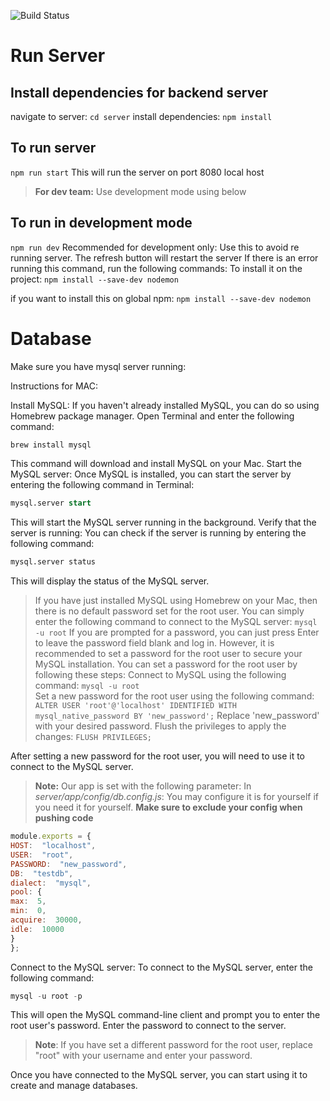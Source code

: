 ![Build Status](https://github.com/jagz97/T2C_SeniorProject/.github/workflows/node.js.yml/badge.svg)

# Run Server

## Install dependencies for backend server
navigate to server:
`cd server`
install dependencies:
`npm install`

## To run server
`npm run start`
This will run the server on port 8080 local host

> **For dev team:** Use development mode using below 
## To run in development mode
`npm run dev`
Recommended for development only:
Use this to avoid re running server. The refresh button will restart the server
If there is an error running this command, run the following commands:
To install it on the project:
`npm install --save-dev nodemon`

if you want to install this on global npm:
`npm install --save-dev nodemon`

# Database

Make sure you have mysql server running:

Instructions for MAC:

Install MySQL: If you haven't already installed MySQL, you can do so using Homebrew package manager. Open Terminal and enter the following command:
```bash
brew install mysql
```
This command will download and install MySQL on your Mac.
Start the MySQL server: Once MySQL is installed, you can start the server by entering the following command in Terminal:

```sql
mysql.server start
```
This will start the MySQL server running in the background.
Verify that the server is running: You can check if the server is running by entering the following command:

```sql
mysql.server status
```
This will display the status of the MySQL server.
> If you have just installed MySQL using Homebrew on your Mac, then there is no default password set for the root user. You can simply enter the following command to connect to the MySQL server:
`mysql -u root` 
If you are prompted for a password, you can just press Enter to leave the password field blank and log in. However, it is recommended to set a password for the root user to secure your MySQL installation. You can set a password for the root user by following these steps:
Connect to MySQL using the following command:
 `mysql -u root`    
Set a new password for the root user using the following command:
`ALTER USER 'root'@'localhost' IDENTIFIED WITH mysql_native_password BY 'new_password';` 
Replace 'new_password' with your desired password.
 Flush the privileges to apply the changes:
`FLUSH PRIVILEGES;` 
    
After setting a new password for the root user, you will need to use it to connect to the MySQL server.

> **Note:** Our app is set with the following parameter:
>In *server/app/config/db.config.js*:
> You may configure it is for yourself if you need it for yourself.  **Make sure to exclude your config when pushing code**
```javascript
module.exports = {
HOST:  "localhost",
USER:  "root",
PASSWORD:  "new_password",
DB:  "testdb",
dialect:  "mysql",
pool: {
max:  5,
min:  0,
acquire:  30000,
idle:  10000
}
};
```

Connect to the MySQL server: To connect to the MySQL server, enter the following command:
```sql
mysql -u root -p
```

This will open the MySQL command-line client and prompt you to enter the root user's password. Enter the password to connect to the server.

>**Note**: If you have set a different password for the root user, replace "root" with your username and enter your password.

Once you have connected to the MySQL server, you can start using it to create and manage databases.







